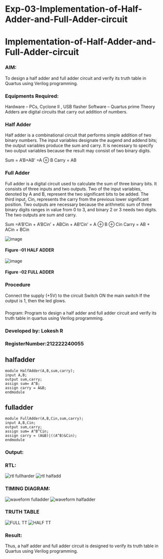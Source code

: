 # Exp-03-Implementation-of-Half-Adder-and-Full-Adder-circuit

# Implementation-of-Half-Adder-and-Full-Adder-circuit
### AIM:
To design a half adder and full adder circuit and verify its truth table in Quartus using Verilog programming.

### Equipments Required:
Hardware – PCs, Cyclone II , USB flasher
Software – Quartus prime
Theory
Adders are digital circuits that carry out addition of numbers.

### Half Adder
Half adder is a combinational circuit that performs simple addition of two binary numbers. The input variables designate the augend and addend bits; the output variables produce the sum and carry. It is necessary to specify two output variables because the result may consist of two binary digits.

Sum = A’B+AB’ =A ⊕ B Carry = AB

### Full Adder
Full adder is a digital circuit used to calculate the sum of three binary bits. It consists of three inputs and two outputs. Two of the input variables, denoted by A and B, represent the two significant bits to be added. The third input, Cin, represents the carry from the previous lower significant position. Two outputs are necessary because the arithmetic sum of three binary digits ranges in value from 0 to 3, and binary 2 or 3 needs two digits. The two outputs are sum and carry.

Sum =A’B’Cin + A’BCin’ + ABCin + AB’Cin’ = A ⊕ B ⊕ Cin Carry = AB + ACin + BCin

 ![image](https://user-images.githubusercontent.com/36288975/163552156-a13e5a56-c638-4110-97d9-8896907c8d25.png)

#### Figure -01 HALF ADDER 


![image](https://user-images.githubusercontent.com/36288975/163552057-b3547877-6d07-45b4-b7e0-bcfebfad9e1d.png)

#### Figure -02 FULL ADDER 

### Procedure

Connect the supply (+5V) to the circuit
Switch ON the main switch
If the output is 1, then the led glows.
### 
Program:
Program to design a half adder and full adder circuit and verify its truth table in quartus using Verilog programming.

### Developed by: Lokesh R
### RegisterNumber:212222240055

## halfadder
```
module HalfAdder(A,B,sum,carry);
input A,B;
output sum,carry;
assign sum= A^B;
assign carry = A&B;
endmodule

```
## fulladder
```
module FullAdder(A,B,Cin,sum,carry);
input A,B,Cin;
output sum,carry;
assign sum= A^B^Cin;
assign carry = (A&B)|((A^B)&Cin);
endmodule
```

### Output:
### RTL:
![rtl fullharder](https://github.com/LokeshRajamani/HALF-ADDER-AND-FULL-ADDER/assets/120544804/9f597536-276c-4ea2-baec-96b6b79c9046)
![rtl halfadd](https://github.com/LokeshRajamani/HALF-ADDER-AND-FULL-ADDER/assets/120544804/295fc348-8cc2-4c83-94ec-0293ac567a86)

### TIMING DIAGRAM:
![waveform fulladder](https://github.com/LokeshRajamani/HALF-ADDER-AND-FULL-ADDER/assets/120544804/6ac465dc-f445-4b1b-8307-06e0bd594931)
![waveform halfadder](https://github.com/LokeshRajamani/HALF-ADDER-AND-FULL-ADDER/assets/120544804/53810364-d615-4eab-9138-22d7df66f0e4)

### TRUTH TABLE 
![FULL TT](https://github.com/LokeshRajamani/HALF-ADDER-AND-FULL-ADDER/assets/120544804/42bcd519-f277-485d-a538-4e86353c5e07)
![HALF TT](https://github.com/LokeshRajamani/HALF-ADDER-AND-FULL-ADDER/assets/120544804/ca71f46f-cf1e-4aee-bf38-06748978d092)


### Result:
Thus, a half adder and full adder circuit is designed to verify its truth table in Quartus using Verilog programming.
